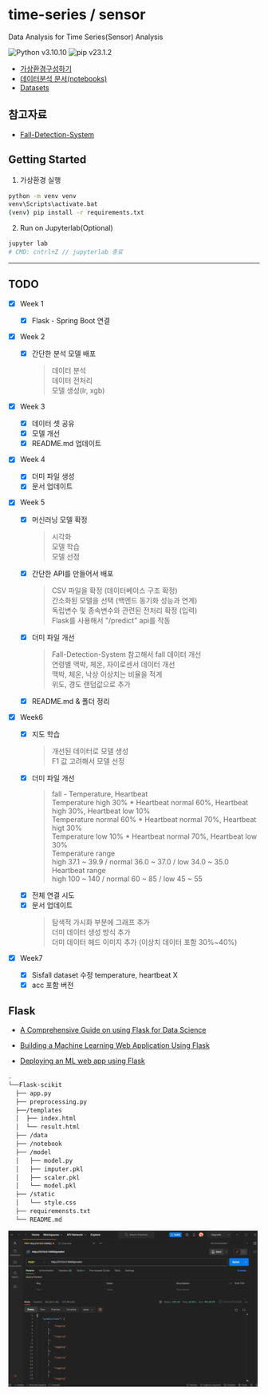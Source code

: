 # time-series / sensor

Data Analysis for Time Series(Sensor) Analysis

![Python v3.10.10](https://img.shields.io/badge/python-v3.10.4-3670A0?style=flat&logo=python&logoColor=ffdd54)
![pip v23.1.2](https://img.shields.io/badge/pip-v23.1.2-3670A0?style=flat&logo=python&logoColor=ffdd54)

- [가상환경구성하기](#)
- [데이터분석 문서(notebooks)](#)
- [Datasets](#dataset-보류)

## 참고자료

- [Fall-Detection-System](#)

## Getting Started

1. 가상환경 실행

```bash
python -m venv venv
venv\Scripts\activate.bat
(venv) pip install -r requirements.txt
```

2. Run on Jupyterlab(Optional)

```bash
jupyter lab
# CMD: cntrl+Z // jupyterlab 종료
```

---

## TODO

- [X] Week 1
  - [X] Flask - Spring Boot 연결  
  
- [x] Week 2
  - [x] 간단한 분석 모델 배포 
    > 데이터 분석   
  데이터 전처리  
  모델 생성(lr, xgb)  
  
- [X] Week 3
  - [x] 데이터 셋 공유
  - [x] 모델 개선
  - [x] README.md 업데이트  

- [X] Week 4
  - [X] 더미 파일 생성
  - [X] 문서 업데이트  

- [X] Week 5
  - [X] 머신러닝 모델 확정
    > 시각화  
모델 학습  
모델 선정 

  - [X] 간단한 API를 만들어서 배포
    > CSV 파일을 확정 (데이터베이스 구조 확정)  
간소화된 모델을 선택 (백엔드 동기화 성능과 연계)  
독립변수 및 종속변수와 관련된 전처리 확정 (입력)  
Flask를 사용해서 "/predict" api를 작동  

  - [X] 더미 파일 개선
    > Fall-Detection-System 참고해서 fall 데이터 개선  
연령별 맥박, 체온, 자이로센서 데이터 개선  
맥박, 체온, 낙상 이상치는 비율을 적게  
위도, 경도 랜덤값으로 추가
    
  - [X] README.md & 폴더 정리
 


- [X] Week6

  - [X] 지도 학습
    > 개선된 데이터로 모델 생성  
F1 값 고려해서 모델 선정  
  - [X] 더미 파일 개선
    > fall - Temperature, Heartbeat  
Temperature high 30% * Heartbeat normal 60%, Heartbeat high 30%, Heartbeat low 10%  
Temperature normal 60% * Heartbeat normal 70%, Heartbeat higt 30%  
Temperature low 10% * Heartbeat normal 70%, Heartbeat low 30%   
Temperature range  
 high 37.1 ~ 39.9 / normal 36.0 ~ 37.0 / low 34.0 ~ 35.0  
Heartbeat range  
 high 100 ~ 140 / normal 60 ~ 85 / low 45 ~ 55  
  - [X] 전체 연결 시도  
  - [X] 문서 업데이트
    > 탐색적 가시화 부분에 그래프 추가  
더미 데이터 생성 방식 추가   
더미 데이터 헤드 이미지 추가 (이상치 데이터 포함 30%~40%) 

- [X] Week7
  - [X] Sisfall dataset 수정 temperature, heartbeat X
  - [X] acc 포함 버전  
    >  
  
## Flask

- [A Comprehensive Guide on using Flask for Data Science](https://www.analyticsvidhya.com/blog/2021/10/a-comprehensive-guide-on-using-flask-for-data-science/)

- [Building a Machine Learning Web Application Using Flask](https://towardsdatascience.com/building-a-machine-learning-web-application-using-flask-29fa9ea11dac)

- [Deploying an ML web app using Flask](https://levelup.gitconnected.com/deploying-ml-web-app-using-flask-334367735777)

```bash
.
└──Flask-scikit
  ├── app.py
  ├── preprocessing.py
  ├──/templates
  │  ├── index.html
  │  └── result.html
  ├── /data
  ├── /notebook
  ├── /model
  │   ├── model.py
  │   ├── imputer.pkl
  │   ├── scaler.pkl
  │   └── model.pkl
  ├── /static
  │   └── style.css
  ├── requiremensts.txt
  └── README.md
```

<img width="500" src="https://github.com/DANU011/Project/blob/main/DA/assets/20230524_1st_result.png"/>
